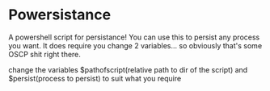 # Powersistance

A powershell script for persistance!
You can use this to persist any process you want.
It does require you change 2 variables... so obviously that's some OSCP shit right there.

change the variables $pathofscript(relative path to dir of the script) and $persist(process to persist) to suit what you require
